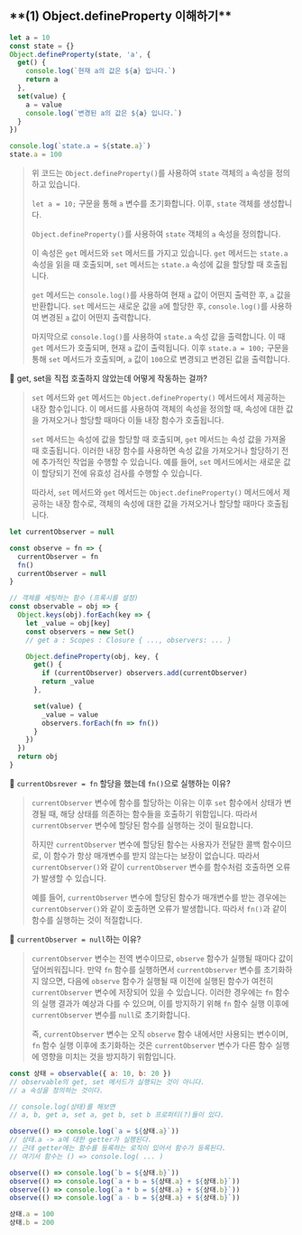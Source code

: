 ## \***\*(1) Object.defineProperty 이해하기\*\***

```jsx
let a = 10
const state = {}
Object.defineProperty(state, 'a', {
  get() {
    console.log(`현재 a의 값은 ${a} 입니다.`)
    return a
  },
  set(value) {
    a = value
    console.log(`변경된 a의 값은 ${a} 입니다.`)
  }
})

console.log(`state.a = ${state.a}`)
state.a = 100
```

> 위 코드는 `Object.defineProperty()`를 사용하여 `state` 객체의 `a` 속성을 정의하고 있습니다.
>
> `let a = 10;` 구문을 통해 `a` 변수를 초기화합니다. 이후, `state` 객체를 생성합니다.
>
> `Object.defineProperty()`를 사용하여 `state` 객체의 `a` 속성을 정의합니다.
>
> 이 속성은 `get` 메서드와 `set` 메서드를 가지고 있습니다. `get` 메서드는 `state.a` 속성을 읽을 때 호출되며, `set` 메서드는 `state.a` 속성에 값을 할당할 때 호출됩니다.
>
> `get` 메서드는 `console.log()`를 사용하여 현재 `a` 값이 어떤지 출력한 후, `a` 값을 반환합니다. `set` 메서드는 새로운 값을 `a`에 할당한 후, `console.log()`를 사용하여 변경된 `a` 값이 어떤지 출력합니다.
>
> 마지막으로 `console.log()`를 사용하여 `state.a` 속성 값을 출력합니다. 이 때 `get` 메서드가 호출되며, 현재 `a` 값이 출력됩니다. 이후 `state.a = 100;` 구문을 통해 `set` 메서드가 호출되며, `a` 값이 `100`으로 변경되고 변경된 값을 출력합니다.

🤔 get, set을 직접 호출하지 않았는데 어떻게 작동하는 걸까?

> `set` 메서드와 `get` 메서드는 `Object.defineProperty()` 메서드에서 제공하는 내장 함수입니다. 이 메서드를 사용하여 객체의 속성을 정의할 때, 속성에 대한 값을 가져오거나 할당할 때마다 이들 내장 함수가 호출됩니다.
>
> `set` 메서드는 속성에 값을 할당할 때 호출되며, `get` 메서드는 속성 값을 가져올 때 호출됩니다. 이러한 내장 함수를 사용하면 속성 값을 가져오거나 할당하기 전에 추가적인 작업을 수행할 수 있습니다. 예를 들어, `set` 메서드에서는 새로운 값이 할당되기 전에 유효성 검사를 수행할 수 있습니다.
>
> 따라서, `set` 메서드와 `get` 메서드는 `Object.defineProperty()` 메서드에서 제공하는 내장 함수로, 객체의 속성에 대한 값을 가져오거나 할당할 때마다 호출됩니다.

```jsx
let currentObserver = null

const observe = fn => {
  currentObserver = fn
  fn()
  currentObserver = null
}

// 객체를 세팅하는 함수 (프록시를 설정)
const observable = obj => {
  Object.keys(obj).forEach(key => {
    let _value = obj[key]
    const observers = new Set()
    // get a : Scopes : Closure { ..., observers: ... }

    Object.defineProperty(obj, key, {
      get() {
        if (currentObserver) observers.add(currentObserver)
        return _value
      },

      set(value) {
        _value = value
        observers.forEach(fn => fn())
      }
    })
  })
  return obj
}
```

🤔 `currentObsrever = fn` 할당을 했는데 `fn()`으로 실행하는 이유?

> `currentObserver` 변수에 함수를 할당하는 이유는 이후 `set` 함수에서 상태가 변경될 때, 해당 상태를 의존하는 함수들을 호출하기 위함입니다. 따라서 `currentObserver` 변수에 할당된 함수를 실행하는 것이 필요합니다.
>
> 하지만 `currentObserver` 변수에 할당된 함수는 사용자가 전달한 콜백 함수이므로, 이 함수가 항상 매개변수를 받지 않는다는 보장이 없습니다. 따라서 `currentObserver()`와 같이 `currentObserver` 변수를 함수처럼 호출하면 오류가 발생할 수 있습니다.
>
> 예를 들어, `currentObserver` 변수에 할당된 함수가 매개변수를 받는 경우에는 `currentObserver()`와 같이 호출하면 오류가 발생합니다. 따라서 `fn()`과 같이 함수를 실행하는 것이 적절합니다.

🤔 `currentObserver = null`하는 이유?

> `currentObserver` 변수는 전역 변수이므로, `observe` 함수가 실행될 때마다 값이 덮어씌워집니다. 만약 `fn` 함수를 실행하면서 `currentObserver` 변수를 초기화하지 않으면, 다음에 `observe` 함수가 실행될 때 이전에 실행된 함수가 여전히 `currentObserver` 변수에 저장되어 있을 수 있습니다. 이러한 경우에는 `fn` 함수의 실행 결과가 예상과 다를 수 있으며, 이를 방지하기 위해 `fn` 함수 실행 이후에 `currentObserver` 변수를 `null`로 초기화합니다.
>
> 즉, `currentObserver` 변수는 오직 `observe` 함수 내에서만 사용되는 변수이며, `fn` 함수 실행 이후에 초기화하는 것은 `currentObserver` 변수가 다른 함수 실행에 영향을 미치는 것을 방지하기 위함입니다.

```jsx
const 상태 = observable({ a: 10, b: 20 })
// observable의 get, set 메서드가 실행되는 것이 아니다.
// a 속성을 정의하는 것이다.

// console.log(상태)를 해보면
// a, b, get a, set a, get b, set b 프로퍼티(?)들이 있다.

observe(() => console.log(`a = ${상태.a}`))
// 상태.a -> a에 대한 getter가 실행된다.
// 근데 getter에는 함수를 등록하는 로직이 있어서 함수가 등록된다.
// 여기서 함수는 () => console.log( ... )

observe(() => console.log(`b = ${상태.b}`))
observe(() => console.log(`a + b = ${상태.a} + ${상태.b}`))
observe(() => console.log(`a * b = ${상태.a} + ${상태.b}`))
observe(() => console.log(`a - b = ${상태.a} + ${상태.b}`))

상태.a = 100
상태.b = 200
```
